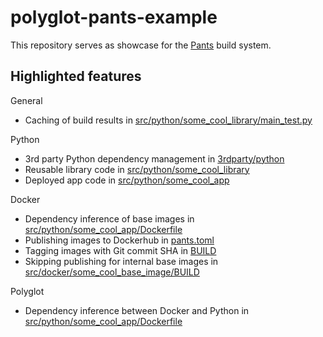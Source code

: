 # polyglot-pants-example

This repository serves as showcase for the [Pants](https://www.pantsbuild.org) build system.

## Highlighted features

General
- Caching of build results in [src/python/some_cool_library/main_test.py](src/python/some_cool_library/main_test.py)

Python
- 3rd party Python dependency management in [3rdparty/python](3rdparty/python)
- Reusable library code in [src/python/some_cool_library](src/python/some_cool_library)
- Deployed app code in [src/python/some_cool_app](src/python/some_cool_app)

Docker
- Dependency inference of base images in [src/python/some_cool_app/Dockerfile](src/docker/some_cool_app/Dockerfile)
- Publishing images to Dockerhub in [pants.toml](pants.toml)
- Tagging images with Git commit SHA in [BUILD](BUILD)
- Skipping publishing for internal base images in [src/docker/some_cool_base_image/BUILD](src/docker/some_cool_base_image/BUILD)

Polyglot
- Dependency inference between Docker and Python in [src/python/some_cool_app/Dockerfile](src/docker/some_cool_app/Dockerfile)
